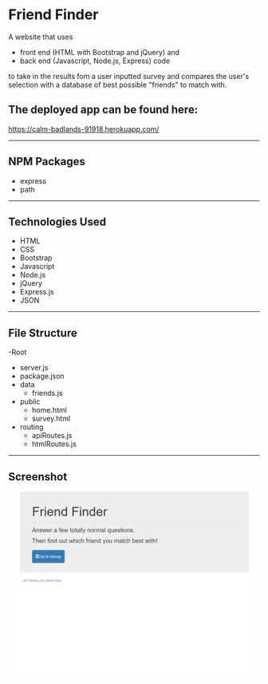 # Friend Finder

A website that uses

* front end (HTML with Bootstrap and jQuery) and 
* back end (Javascript, Node.js, Express) code 

to take in the results fom a user inputted survey and compares the user's selection with a database of best possible "friends" to match with.

## The deployed app can be found here: 
https://calm-badlands-91918.herokuapp.com/

---

## NPM Packages

* express
* path

---

## Technologies Used
* HTML
* CSS
* Bootstrap
* Javascript
* Node.js
* jQuery
* Express.js
* JSON

---

## File Structure

-Root
* server.js
* package.json
* data
  * friends.js
* public
  * home.html
  * survey.html
* routing
  * apiRoutes.js
  * htmlRoutes.js
  
---

## Screenshot

![homepage](app/09-friend-finder.png)

